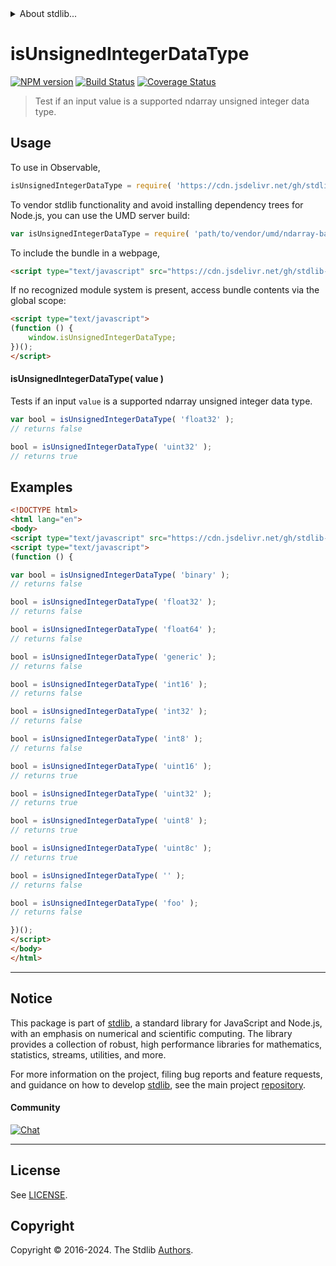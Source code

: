 <!--

@license Apache-2.0

Copyright (c) 2023 The Stdlib Authors.

Licensed under the Apache License, Version 2.0 (the "License");
you may not use this file except in compliance with the License.
You may obtain a copy of the License at

   http://www.apache.org/licenses/LICENSE-2.0

Unless required by applicable law or agreed to in writing, software
distributed under the License is distributed on an "AS IS" BASIS,
WITHOUT WARRANTIES OR CONDITIONS OF ANY KIND, either express or implied.
See the License for the specific language governing permissions and
limitations under the License.

-->


<details>
  <summary>
    About stdlib...
  </summary>
  <p>We believe in a future in which the web is a preferred environment for numerical computation. To help realize this future, we've built stdlib. stdlib is a standard library, with an emphasis on numerical and scientific computation, written in JavaScript (and C) for execution in browsers and in Node.js.</p>
  <p>The library is fully decomposable, being architected in such a way that you can swap out and mix and match APIs and functionality to cater to your exact preferences and use cases.</p>
  <p>When you use stdlib, you can be absolutely certain that you are using the most thorough, rigorous, well-written, studied, documented, tested, measured, and high-quality code out there.</p>
  <p>To join us in bringing numerical computing to the web, get started by checking us out on <a href="https://github.com/stdlib-js/stdlib">GitHub</a>, and please consider <a href="https://opencollective.com/stdlib">financially supporting stdlib</a>. We greatly appreciate your continued support!</p>
</details>

# isUnsignedIntegerDataType

[![NPM version][npm-image]][npm-url] [![Build Status][test-image]][test-url] [![Coverage Status][coverage-image]][coverage-url] <!-- [![dependencies][dependencies-image]][dependencies-url] -->

> Test if an input value is a supported ndarray unsigned integer data type.

<!-- Section to include introductory text. Make sure to keep an empty line after the intro `section` element and another before the `/section` close. -->

<section class="intro">

</section>

<!-- /.intro -->

<!-- Package usage documentation. -->



<section class="usage">

## Usage

To use in Observable,

```javascript
isUnsignedIntegerDataType = require( 'https://cdn.jsdelivr.net/gh/stdlib-js/ndarray-base-assert-is-unsigned-integer-data-type@umd/browser.js' )
```

To vendor stdlib functionality and avoid installing dependency trees for Node.js, you can use the UMD server build:

```javascript
var isUnsignedIntegerDataType = require( 'path/to/vendor/umd/ndarray-base-assert-is-unsigned-integer-data-type/index.js' )
```

To include the bundle in a webpage,

```html
<script type="text/javascript" src="https://cdn.jsdelivr.net/gh/stdlib-js/ndarray-base-assert-is-unsigned-integer-data-type@umd/browser.js"></script>
```

If no recognized module system is present, access bundle contents via the global scope:

```html
<script type="text/javascript">
(function () {
    window.isUnsignedIntegerDataType;
})();
</script>
```

#### isUnsignedIntegerDataType( value )

Tests if an input `value` is a supported ndarray unsigned integer data type.

```javascript
var bool = isUnsignedIntegerDataType( 'float32' );
// returns false

bool = isUnsignedIntegerDataType( 'uint32' );
// returns true
```

</section>

<!-- /.usage -->

<!-- Package usage notes. Make sure to keep an empty line after the `section` element and another before the `/section` close. -->

<section class="notes">

</section>

<!-- /.notes -->

<!-- Package usage examples. -->

<section class="examples">

## Examples

<!-- eslint no-undef: "error" -->

```html
<!DOCTYPE html>
<html lang="en">
<body>
<script type="text/javascript" src="https://cdn.jsdelivr.net/gh/stdlib-js/ndarray-base-assert-is-unsigned-integer-data-type@umd/browser.js"></script>
<script type="text/javascript">
(function () {

var bool = isUnsignedIntegerDataType( 'binary' );
// returns false

bool = isUnsignedIntegerDataType( 'float32' );
// returns false

bool = isUnsignedIntegerDataType( 'float64' );
// returns false

bool = isUnsignedIntegerDataType( 'generic' );
// returns false

bool = isUnsignedIntegerDataType( 'int16' );
// returns false

bool = isUnsignedIntegerDataType( 'int32' );
// returns false

bool = isUnsignedIntegerDataType( 'int8' );
// returns false

bool = isUnsignedIntegerDataType( 'uint16' );
// returns true

bool = isUnsignedIntegerDataType( 'uint32' );
// returns true

bool = isUnsignedIntegerDataType( 'uint8' );
// returns true

bool = isUnsignedIntegerDataType( 'uint8c' );
// returns true

bool = isUnsignedIntegerDataType( '' );
// returns false

bool = isUnsignedIntegerDataType( 'foo' );
// returns false

})();
</script>
</body>
</html>
```

</section>

<!-- /.examples -->

<!-- Section to include cited references. If references are included, add a horizontal rule *before* the section. Make sure to keep an empty line after the `section` element and another before the `/section` close. -->

<section class="references">

</section>

<!-- /.references -->

<!-- Section for related `stdlib` packages. Do not manually edit this section, as it is automatically populated. -->

<section class="related">

</section>

<!-- /.related -->

<!-- Section for all links. Make sure to keep an empty line after the `section` element and another before the `/section` close. -->


<section class="main-repo" >

* * *

## Notice

This package is part of [stdlib][stdlib], a standard library for JavaScript and Node.js, with an emphasis on numerical and scientific computing. The library provides a collection of robust, high performance libraries for mathematics, statistics, streams, utilities, and more.

For more information on the project, filing bug reports and feature requests, and guidance on how to develop [stdlib][stdlib], see the main project [repository][stdlib].

#### Community

[![Chat][chat-image]][chat-url]

---

## License

See [LICENSE][stdlib-license].


## Copyright

Copyright &copy; 2016-2024. The Stdlib [Authors][stdlib-authors].

</section>

<!-- /.stdlib -->

<!-- Section for all links. Make sure to keep an empty line after the `section` element and another before the `/section` close. -->

<section class="links">

[npm-image]: http://img.shields.io/npm/v/@stdlib/ndarray-base-assert-is-unsigned-integer-data-type.svg
[npm-url]: https://npmjs.org/package/@stdlib/ndarray-base-assert-is-unsigned-integer-data-type

[test-image]: https://github.com/stdlib-js/ndarray-base-assert-is-unsigned-integer-data-type/actions/workflows/test.yml/badge.svg?branch=v0.2.2
[test-url]: https://github.com/stdlib-js/ndarray-base-assert-is-unsigned-integer-data-type/actions/workflows/test.yml?query=branch:v0.2.2

[coverage-image]: https://img.shields.io/codecov/c/github/stdlib-js/ndarray-base-assert-is-unsigned-integer-data-type/main.svg
[coverage-url]: https://codecov.io/github/stdlib-js/ndarray-base-assert-is-unsigned-integer-data-type?branch=main

<!--

[dependencies-image]: https://img.shields.io/david/stdlib-js/ndarray-base-assert-is-unsigned-integer-data-type.svg
[dependencies-url]: https://david-dm.org/stdlib-js/ndarray-base-assert-is-unsigned-integer-data-type/main

-->

[chat-image]: https://img.shields.io/gitter/room/stdlib-js/stdlib.svg
[chat-url]: https://app.gitter.im/#/room/#stdlib-js_stdlib:gitter.im

[stdlib]: https://github.com/stdlib-js/stdlib

[stdlib-authors]: https://github.com/stdlib-js/stdlib/graphs/contributors

[umd]: https://github.com/umdjs/umd
[es-module]: https://developer.mozilla.org/en-US/docs/Web/JavaScript/Guide/Modules

[deno-url]: https://github.com/stdlib-js/ndarray-base-assert-is-unsigned-integer-data-type/tree/deno
[deno-readme]: https://github.com/stdlib-js/ndarray-base-assert-is-unsigned-integer-data-type/blob/deno/README.md
[umd-url]: https://github.com/stdlib-js/ndarray-base-assert-is-unsigned-integer-data-type/tree/umd
[umd-readme]: https://github.com/stdlib-js/ndarray-base-assert-is-unsigned-integer-data-type/blob/umd/README.md
[esm-url]: https://github.com/stdlib-js/ndarray-base-assert-is-unsigned-integer-data-type/tree/esm
[esm-readme]: https://github.com/stdlib-js/ndarray-base-assert-is-unsigned-integer-data-type/blob/esm/README.md
[branches-url]: https://github.com/stdlib-js/ndarray-base-assert-is-unsigned-integer-data-type/blob/main/branches.md

[stdlib-license]: https://raw.githubusercontent.com/stdlib-js/ndarray-base-assert-is-unsigned-integer-data-type/main/LICENSE

</section>

<!-- /.links -->
